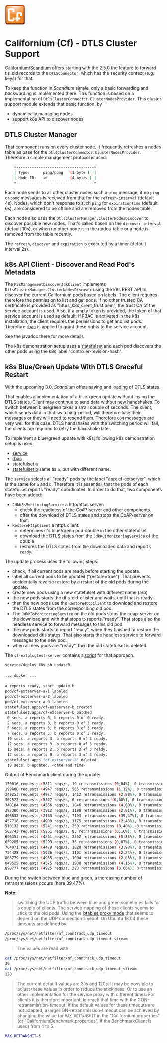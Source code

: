 ![Californium logo](../../cf_64.png)

# Californium (Cf) - DTLS Cluster Support

[Californium/Scandium](https://github.com/eclipse/californium/tree/master/scandium-core) offers starting with the 2.5.0 the feature to forward tls_cid records to the `DTLSConnector`, which has the security context (e.g. keys) for that.

To keep the function in  _Scandium_  simple, only a basic forwarding and backwarding is implemented there. This function is based on a implementation of `DtlsClusterConnector.ClusterNodesProvider`. This cluster support module extends that basic function, by

- dynamically managing nodes
- support k8s API to discover nodes

## DTLS Cluster Manager

That component runs on every cluster node. It frequently refreshes a nodes table as base for the  `DtlsClusterConnector.ClusterNodesProvider`. Therefore a simple management protocol is used:

```sh
    +-----------------------------------+
    | Type:      ping/pong   (1 byte )  |
    | Node-ID:   id          (4 bytes ) | 
    +-----------------------------------+
```

Each node sends to all other cluster nodes such a `ping` message, if no `ping` or `pong` messages is received from that for the `refresh-interval` (default 4s). Nodes, which don't response to such `ping` for `expirationTime` (default 6s), are considered to be offline and are removed from the nodes table.

Each node also uses the `DtlsClusterManager.ClusterNodesDiscover` to discover possible new nodes. That's called based on the `discover-interval` (default 10s), or when no other node is in the nodes-table or a node is removed from the table recently.

The `refresh`, `discover` and `expiration` is executed by a timer (default interval 2s).

## k8s API Client - Discover and Read Pod's Metadata

The `K8sManagementDiscoverJdkClient` implements `DtlsClusterManager.ClusterNodesDiscover` using the k8s REST API to discover the current Californium pods based on labels. The client requires therefore the permission to list and get pods. If no other trusted CA certificate is provided as "https_k8s_client_trust.pem", the trust CA of the service account is used. Also, if a empty token is provided, the token of that service account is used as default.
If RBAC is activated in the k8s installation, the client requires the permissions to get and list pods. Therefore [rbac](../../demo-apps/cf-extplugtest-server/service/k8s_rbac.yaml) is applied to grant these rights to the service account.

See the javadoc there for more details.

The k8s demonstration setup uses a [statefulset](../../demo-apps/cf-extplugtest-server/service/k8sa.yaml) and each pod discovers the other pods using the k8s label "controller-revision-hash".

## k8s Blue/Green Update With DTLS Graceful Restart

With the upcoming 3.0, _Scandium_ offers saving and loading of DTLS states.

That enables a implementation of a blue-green update without losing the DTLS states. Client may continue to send data without new handshakes. To switch between blue/green takes a small couple of seconds. The client, which sends data in that switching-period, will therefore lose their messages or they will need to resend them. Therefore `CON` messages are very well for this case. DTLS handshakes with the switching period will fail, the clients are required to retry the handshake later.

To implement a blue/green update with k8s, following k8s demonstration setup is used:

- [service](../../demo-apps/cf-extplugtest-server/service/k8s.yaml)
- [rbac](../../demo-apps/cf-extplugtest-server/service/k8s_rbac.yaml)
- [statefulset a](../../demo-apps/cf-extplugtest-server/service/k8sa.yaml)
- [statefulset b](../../demo-apps/cf-extplugtest-server/service/k8sb.yaml) same as `a`, but with different name.

The `service` selects all "ready" pods by the label "app: cf-extserver", which is the same for `a` and `b`. Therefore it is essential, that the pods of each statefulset reports "ready" coordinated. In order to do that, two components have been added:

- `JdkK8sMonitoringService` a http/https server:
    - check the readiness of the CoAP-server and other components.
    - offer the download of DTLS states and stops the CoAP-server on that.
- `RestoreHttpClient` a https client:
    - determines it's blue/green pod-double in the other statefulset
    - download the DTLS states from the `JdkK8sMonitoringService` of the double
    - restores the DTLS states from the downloaded data and reports `ready`.

The update process uses the following steps:
- check, if all current pods are ready before starting the update.
- label all current pods to be updated ("restore=true"). That prevents accidentally reverse restore by a restart of the old pods during the update.
- create new pods using a new statefulset with different name (a/b)
- the new pods starts the dtls-cid-cluster and waits, until that is ready.
- then the new pods use the `RestoreHttpClient` to download and restore the DTLS states from the corresponding old pod.
- The `JdkK8sMonitoringService` on the old pods stops the coap-server on the download and with that stops to reports "ready". That stops also the headless service to forward messages to this old pod.
- the new pods starts to report "ready", when they finished to restore the downloaded dtls states. That also starts the headless service to forward messages to the new pod.
- when all new pods are "ready", then the old statefulset is deleted.

The `cf-extplugtest-server` contains a [script](../../demo-apps/cf-extplugtest-server/service/deploy_k8s.sh) for that approach.

```sh
service/deploy_k8s.sh update0

... docker ...

a reports ready, start update b
pod/cf-extserver-a-1 labeled
pod/cf-extserver-a-2 labeled
pod/cf-extserver-a-0 labeled
statefulset.apps/cf-extserver-b created
statefulset.apps/cf-extserver-b patched
 0 secs. a reports 3, b reports 0 of 0 ready.
 2 secs. a reports 3, b reports 0 of 3 ready.
 5 secs. a reports 3, b reports 0 of 3 ready.
 7 secs. a reports 3, b reports 0 of 3 ready.
 10 secs. a reports 3, b reports 0 of 3 ready.
 12 secs. a reports 3, b reports 0 of 3 ready.
 15 secs. a reports 2, b reports 3 of 3 ready.
 17 secs. a reports 0, b reports 3 of 3 ready.
statefulset.apps "cf-extserver-a" deleted
 18 secs. b updated. <date and time>
```

Output of Benchmark client during the update:

```sh
150016 requests (5311 reqs/s, 19 retransmissions (0,04%), 0 transmission errors (0,00%), 4000 clients)
199488 requests (4947 reqs/s, 565 retransmissions (1,12%), 0 transmission errors (0,00%), 4000 clients)
249253 requests (4977 reqs/s, 1412 retransmissions (2,88%), 0 transmission errors (0,00%), 4000 clients)
302522 requests (5327 reqs/s, 0 retransmissions (0,00%), 0 transmission errors (0,00%), 4000 clients)
348184 requests (4566 reqs/s, 1846 retransmissions (4,00%), 0 transmission errors (0,00%), 4000 clients)
387300 requests (3912 reqs/s, 1198 retransmissions (2,81%), 0 transmission errors (0,00%), 4000 clients)
408632 requests (2133 reqs/s, 7193 retransmissions (39,47%), 0 transmission errors (0,00%), 4000 clients)
457718 requests (4909 reqs/s, 1175 retransmissions (2,43%), 0 transmission errors (0,00%), 4000 clients)
510132 requests (5241 reqs/s, 250 retransmissions (0,48%), 0 transmission errors (0,00%), 4000 clients)
562743 requests (5261 reqs/s, 83 retransmissions (0,16%), 0 transmission errors (0,00%), 4000 clients)
606353 requests (4361 reqs/s, 2552 retransmissions (5,85%), 0 transmission errors (0,00%), 4000 clients)
659285 requests (5293 reqs/s, 36 retransmissions (0,07%), 0 transmission errors (0,00%), 4000 clients)
704071 requests (4479 reqs/s, 1828 retransmissions (3,98%), 0 transmission errors (0,00%), 4000 clients)
754428 requests (5036 reqs/s, 1101 retransmissions (2,24%), 0 transmission errors (0,00%), 4000 clients)
803779 requests (4935 reqs/s, 1004 retransmissions (2,03%), 0 transmission errors (0,00%), 4000 clients)
849525 requests (4575 reqs/s, 1908 retransmissions (4,16%), 0 transmission errors (0,00%), 4000 clients)
898777 requests (4925 reqs/s, 328 retransmissions (0,66%), 0 transmission errors (0,00%), 4000 clients
```

During the switch between blue and green, a increasing number of retransmissions occurs (here 39,47%).

**Note:**
> switching the UDP traffic between blue and green sometimes fails for a couple of clients. The service mapping of these clients seems to stick to the old pods. Using the [iptables proxy mode](https://kubernetes.io/docs/concepts/services-networking/service/#proxy-mode-iptables) that seems to depend on the UDP connection timeout. On Ubuntu 18.04 these timeouts are defined by:

```sh
/proc/sys/net/netfilter/nf_conntrack_udp_timeout
/proc/sys/net/netfilter/nf_conntrack_udp_timeout_stream 
```

> The values are read with:

```sh
cat /proc/sys/net/netfilter/nf_conntrack_udp_timeout
30
cat /proc/sys/net/netfilter/nf_conntrack_udp_timeout_stream 
120
```

> The current default values are 30s and 120s. It may be possible to adjust these values in order to reduce the stickiness. Or to use an other implementation for the service proxy with different times. For clients it is therefore important, to reach that time with the CON-retransmission-timeout. If the default values for these timeouts are not adapted, a larger ON-retransmission-timeout can be achieved by changing the value for `MAX_RETRANSMIT` in the "Californium.properties" (or "CaliforniumBenchmark.properties", if the BenchmarkClient is used) from 4 to 5.

```sh
MAX_RETRANSMIT=5
```
